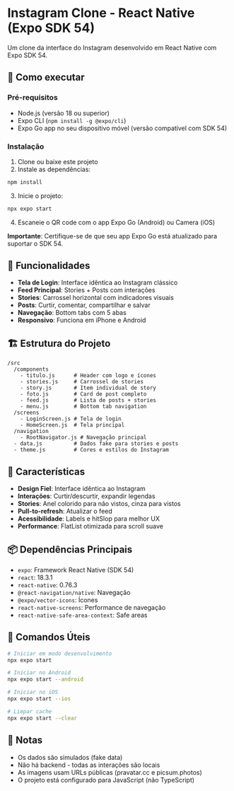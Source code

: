 # Instagram Clone - React Native (Expo SDK 54)

Um clone da interface do Instagram desenvolvido em React Native com Expo SDK 54.

## 🚀 Como executar

### Pré-requisitos
- Node.js (versão 18 ou superior)
- Expo CLI (`npm install -g @expo/cli`)
- Expo Go app no seu dispositivo móvel (versão compatível com SDK 54)

### Instalação

1. Clone ou baixe este projeto
2. Instale as dependências:
```bash
npm install
```

3. Inicie o projeto:
```bash
npx expo start
```

4. Escaneie o QR code com o app Expo Go (Android) ou Camera (iOS)

**Importante**: Certifique-se de que seu app Expo Go está atualizado para suportar o SDK 54.

## 📱 Funcionalidades

- **Tela de Login**: Interface idêntica ao Instagram clássico
- **Feed Principal**: Stories + Posts com interações
- **Stories**: Carrossel horizontal com indicadores visuais
- **Posts**: Curtir, comentar, compartilhar e salvar
- **Navegação**: Bottom tabs com 5 abas
- **Responsivo**: Funciona em iPhone e Android

## 🏗️ Estrutura do Projeto

```
/src
  /components
    - titulo.js      # Header com logo e ícones
    - stories.js     # Carrossel de stories
    - story.js       # Item individual de story
    - foto.js        # Card de post completo
    - feed.js        # Lista de posts + stories
    - menu.js        # Bottom tab navigation
  /screens
    - LoginScreen.js # Tela de login
    - HomeScreen.js  # Tela principal
  /navigation
    - RootNavigator.js # Navegação principal
  - data.js          # Dados fake para stories e posts
  - theme.js         # Cores e estilos do Instagram
```

## 🎨 Características

- **Design Fiel**: Interface idêntica ao Instagram
- **Interações**: Curtir/descurtir, expandir legendas
- **Stories**: Anel colorido para não vistos, cinza para vistos
- **Pull-to-refresh**: Atualizar o feed
- **Acessibilidade**: Labels e hitSlop para melhor UX
- **Performance**: FlatList otimizada para scroll suave

## 📦 Dependências Principais

- `expo`: Framework React Native (SDK 54)
- `react`: 18.3.1
- `react-native`: 0.76.3
- `@react-navigation/native`: Navegação
- `@expo/vector-icons`: Ícones
- `react-native-screens`: Performance de navegação
- `react-native-safe-area-context`: Safe areas

## 🔧 Comandos Úteis

```bash
# Iniciar em modo desenvolvimento
npx expo start

# Iniciar no Android
npx expo start --android

# Iniciar no iOS
npx expo start --ios

# Limpar cache
npx expo start --clear
```

## 📝 Notas

- Os dados são simulados (fake data)
- Não há backend - todas as interações são locais
- As imagens usam URLs públicas (pravatar.cc e picsum.photos)
- O projeto está configurado para JavaScript (não TypeScript)

